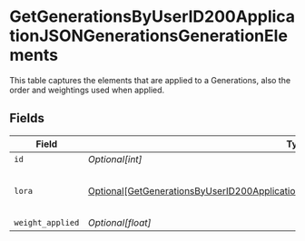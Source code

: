 # GetGenerationsByUserID200ApplicationJSONGenerationsGenerationElements

This table captures the elements that are applied to a Generations, also the order and weightings used when applied.


## Fields

| Field                                                                                                                                                                                               | Type                                                                                                                                                                                                | Required                                                                                                                                                                                            | Description                                                                                                                                                                                         |
| --------------------------------------------------------------------------------------------------------------------------------------------------------------------------------------------------- | --------------------------------------------------------------------------------------------------------------------------------------------------------------------------------------------------- | --------------------------------------------------------------------------------------------------------------------------------------------------------------------------------------------------- | --------------------------------------------------------------------------------------------------------------------------------------------------------------------------------------------------- |
| `id`                                                                                                                                                                                                | *Optional[int]*                                                                                                                                                                                     | :heavy_minus_sign:                                                                                                                                                                                  | N/A                                                                                                                                                                                                 |
| `lora`                                                                                                                                                                                              | [Optional[GetGenerationsByUserID200ApplicationJSONGenerationsGenerationElementsElements]](../../models/operations/getgenerationsbyuserid200applicationjsongenerationsgenerationelementselements.md) | :heavy_minus_sign:                                                                                                                                                                                  | Element used for the generation.                                                                                                                                                                    |
| `weight_applied`                                                                                                                                                                                    | *Optional[float]*                                                                                                                                                                                   | :heavy_minus_sign:                                                                                                                                                                                  | N/A                                                                                                                                                                                                 |
